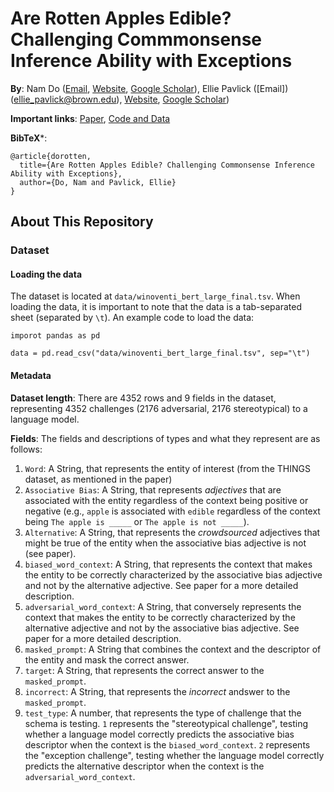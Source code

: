 # Are Rotten Apples Edible? Challenging Commmonsense Inference Ability with Exceptions

**By**: Nam Do ([Email](nam_do@alumni.brown.edu), [Website](https://ndo3.github.io/), [Google Scholar](https://scholar.google.com/citations?user=TgI_6s0AAAAJ)), Ellie Pavlick ([Email])(ellie_pavlick@brown.edu), [Website](http://cs.brown.edu/people/epavlick/), [Google Scholar](https://scholar.google.com/citations?user=sFyrSa8AAAAJ&hl=en))

**Important links**: [Paper](https://aclanthology.org/2021.findings-acl.181.pdf), [Code and Data](https://github.com/commonsense-exception/commonsense-exception)

**BibTeX***:
```
@article{dorotten,
  title={Are Rotten Apples Edible? Challenging Commonsense Inference Ability with Exceptions},
  author={Do, Nam and Pavlick, Ellie}
}
```

## About This Repository

### Dataset

#### Loading the data
The dataset is located at `data/winoventi_bert_large_final.tsv`. When loading the data, it is important to note that the data is a tab-separated sheet (separated by `\t`). An example code to load the data:

```
imporot pandas as pd

data = pd.read_csv("data/winoventi_bert_large_final.tsv", sep="\t")
```

#### Metadata

**Dataset length**: There are 4352 rows and 9 fields in the dataset, representing 4352 challenges (2176 adversarial, 2176 stereotypical) to a language model.

**Fields**: The fields and descriptions of types and what they represent are as follows:

1. `Word`: A String, that represents the entity of interest (from the THINGS dataset, as mentioned in the paper)
2. `Associative Bias`: A String, that represents *adjectives* that are associated with the entity regardless of the context being positive or negative (e.g., `apple` is associated with `edible` regardless of the context being `The apple is _____` or `The apple is not _____`).
3. `Alternative`: A String, that represents the *crowdsourced* adjectives that might be true of the entity when the associative bias adjective is not (see paper).
4. `biased_word_context`: A String, that represents the context that makes the entity to be correctly characterized by the associative bias adjective and not by the alternative adjective. See paper for a more detailed description.
5. `adversarial_word_context`: A String, that conversely represents the context that makes the entity to be correctly characterized by the alternative adjective and not by the associative bias adjective. See paper for a more detailed description.
6. `masked_prompt`: A String that combines the context and the descriptor of the entity and mask the correct answer.
7. `target`: A String, that represents the correct answer to the `masked_prompt`.
8. `incorrect`: A String, that represents the *incorrect* andswer to the `masked_prompt`.
9. `test_type`: A number, that represents the type of challenge that the schema is testing. `1` represents the "stereotypical challenge", testing whether a language model correctly predicts the associative bias descriptor when the context is the `biased_word_context`. `2` represents the "exception challenge", testing whether the language model correctly predicts the alternative descriptor when the context is the `adversarial_word_context`.
